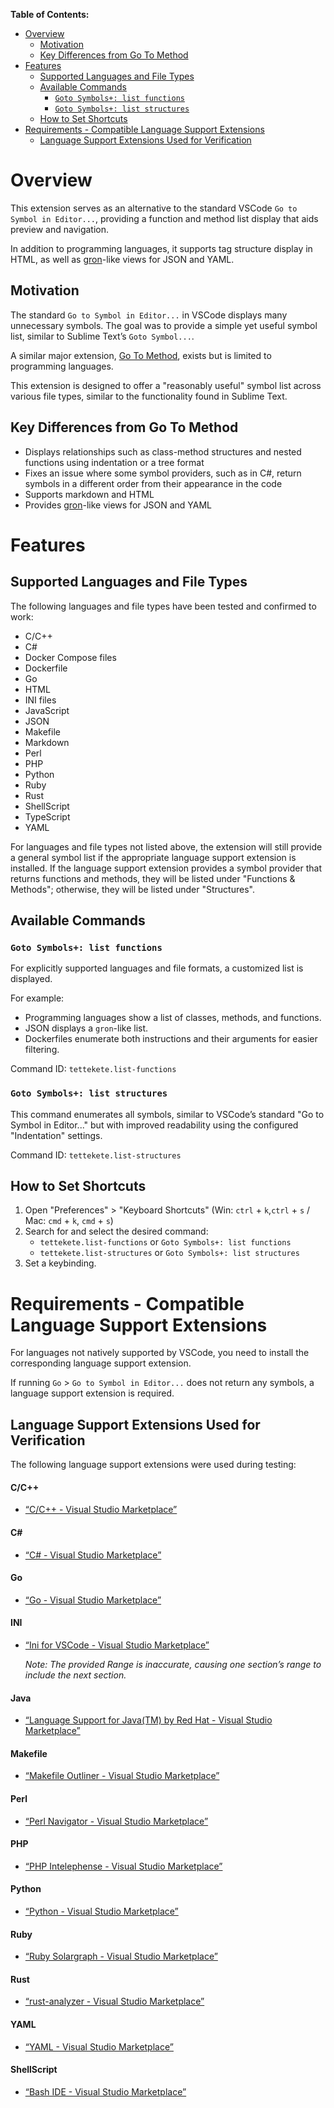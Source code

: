 
**Table of Contents:**

- [Overview](#overview)
	- [Motivation](#motivation)
	- [Key Differences from Go To Method](#key-differences-from-go-to-method)
- [Features](#features)
	- [Supported Languages and File Types](#supported-languages-and-file-types)
	- [Available Commands](#available-commands)
		- [`Goto Symbols+: list functions`](#goto-symbols-list-functions)
		- [`Goto Symbols+: list structures`](#goto-symbols-list-structures)
	- [How to Set Shortcuts](#how-to-set-shortcuts)
- [Requirements - Compatible Language Support Extensions](#requirements---compatible-language-support-extensions)
	- [Language Support Extensions Used for Verification](#language-support-extensions-used-for-verification)


# Overview

This extension serves as an alternative to the standard VSCode `Go to Symbol in Editor...`, providing a function and method list display that aids preview and navigation.

In addition to programming languages, it supports tag structure display in HTML, as well as [gron](https://github.com/tomnomnom/gron)-like views for JSON and YAML.


## Motivation

The standard `Go to Symbol in Editor...` in VSCode displays many unnecessary symbols. The goal was to provide a simple yet useful symbol list, similar to Sublime Text’s `Goto Symbol...`.

A similar major extension, [Go To Method](https://marketplace.visualstudio.com/items?itemName=trixnz.go-to-method), exists but is limited to programming languages.

This extension is designed to offer a "reasonably useful" symbol list across various file types, similar to the functionality found in Sublime Text.


## Key Differences from Go To Method

- Displays relationships such as class-method structures and nested functions using indentation or a tree format
- Fixes an issue where some symbol providers, such as in C#, return symbols in a different order from their appearance in the code
- Supports markdown and HTML
- Provides [gron](https://github.com/tomnomnom/gron)-like views for JSON and YAML


# Features

## Supported Languages and File Types

The following languages and file types have been tested and confirmed to work:

- C/C++
- C#
- Docker Compose files
- Dockerfile
- Go
- HTML
- INI files
- JavaScript
- JSON
- Makefile
- Markdown
- Perl
- PHP
- Python
- Ruby
- Rust
- ShellScript
- TypeScript
- YAML

For languages and file types not listed above, the extension will still provide a general symbol list if the appropriate language support extension is installed. If the language support extension provides a symbol provider that returns functions and methods, they will be listed under "Functions & Methods"; otherwise, they will be listed under "Structures".


## Available Commands

### `Goto Symbols+: list functions`

For explicitly supported languages and file formats, a customized list is displayed.

For example:
- Programming languages show a list of classes, methods, and functions.
- JSON displays a `gron`-like list.
- Dockerfiles enumerate both instructions and their arguments for easier filtering.

Command ID: `tettekete.list-functions`


### `Goto Symbols+: list structures`

This command enumerates all symbols, similar to VSCode’s standard "Go to Symbol in Editor..." but with improved readability using the configured "Indentation" settings.

Command ID: `tettekete.list-structures`


## How to Set Shortcuts

1. Open "Preferences" > "Keyboard Shortcuts" (Win: `ctrl` + `k`,`ctrl` + `s` / Mac: `cmd` + `k`, `cmd` + `s`)
2. Search for and select the desired command:
   - `tettekete.list-functions` or `Goto Symbols+: list functions`
   - `tettekete.list-structures` or `Goto Symbols+: list structures`
3. Set a keybinding.



# Requirements - Compatible Language Support Extensions

For languages not natively supported by VSCode, you need to install the corresponding language support extension.

If running `Go` > `Go to Symbol in Editor...` does not return any symbols, a language support extension is required.


## Language Support Extensions Used for Verification

The following language support extensions were used during testing:

#### C/C++
- [“C/C++ - Visual Studio Marketplace”](https://marketplace.visualstudio.com/items?itemName=ms-vscode.cpptools)

#### C#
- [“C# - Visual Studio Marketplace”](https://marketplace.visualstudio.com/items?itemName=ms-dotnettools.csharp)

#### Go
- [“Go - Visual Studio Marketplace”](https://marketplace.visualstudio.com/items?itemName=golang.Go)

#### INI
- [“Ini for VSCode - Visual Studio Marketplace”](https://marketplace.visualstudio.com/items?itemName=DavidWang.ini-for-vscode)
  
  *Note: The provided Range is inaccurate, causing one section’s range to include the next section.*

#### Java
- [“Language Support for Java(TM) by Red Hat - Visual Studio Marketplace”](https://marketplace.visualstudio.com/items?itemName=redhat.java)

#### Makefile
- [“Makefile Outliner - Visual Studio Marketplace”](https://marketplace.visualstudio.com/items?itemName=tadayosi.vscode-makefile-outliner)

#### Perl
- [“Perl Navigator - Visual Studio Marketplace”](https://marketplace.visualstudio.com/items?itemName=bscan.perlnavigator)

#### PHP
- [“PHP Intelephense - Visual Studio Marketplace”](https://marketplace.visualstudio.com/items?itemName=bmewburn.vscode-intelephense-client)

#### Python
- [“Python - Visual Studio Marketplace”](https://marketplace.visualstudio.com/items?itemName=ms-python.python)

#### Ruby
- [“Ruby Solargraph - Visual Studio Marketplace”](https://marketplace.visualstudio.com/items?itemName=castwide.solargraph)

#### Rust
- [“rust-analyzer - Visual Studio Marketplace”](https://marketplace.visualstudio.com/items?itemName=rust-lang.rust-analyzer)

#### YAML
- [“YAML - Visual Studio Marketplace”](https://marketplace.visualstudio.com/items?itemName=redhat.vscode-yaml)

#### ShellScript
- [“Bash IDE - Visual Studio Marketplace”](https://marketplace.visualstudio.com/items?itemName=mads-hartmann.bash-ide-vscode)

